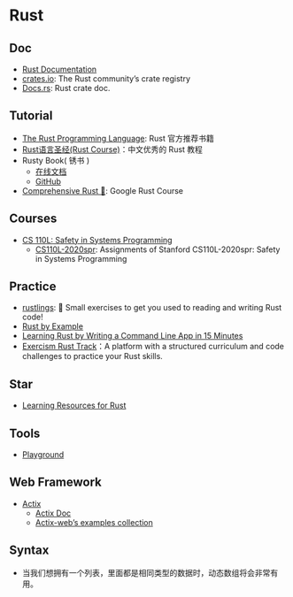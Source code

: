 # Rust
## Doc
- [Rust Documentation](https://doc.rust-lang.org/stable/)
- [crates.io](https://crates.io/): The Rust community’s crate registry
- [Docs.rs](https://docs.rs): Rust crate doc.
## Tutorial
- [The Rust Programming Language](https://doc.rust-lang.org/book/title-page.html): Rust 官方推荐书籍
- [Rust语言圣经(Rust Course)](https://course.rs/about-book.html)：中文优秀的 Rust 教程
- Rusty Book( 锈书 )
  - [在线文档](https://rusty.course.rs)
  - [GitHub](https://github.com/rustlang-cn/rusty-book)
- [Comprehensive Rust 🦀](https://google.github.io/comprehensive-rust/index.html): Google Rust Course
## Courses
- [CS 110L: Safety in Systems Programming](https://reberhardt.com/cs110l/spring-2021/)
  - [CS110L-2020spr](https://github.com/fung-hwang/CS110L-2020spr): Assignments of Stanford CS110L-2020spr: Safety in Systems Programming
## Practice
- [rustlings](https://github.com/rust-lang/rustlings/): 🦀 Small exercises to get you used to reading and writing Rust code!
- [Rust by Example](https://doc.rust-lang.org/rust-by-example/)
- [Learning Rust by Writing a Command Line App in 15 Minutes](https://rust-cli.github.io/book/tutorial/index.html)
- [Exercism Rust Track](https://exercism.org/tracks/rust/exercises)：A platform with a structured curriculum and code challenges to practice your Rust skills.
## Star
- [Learning Resources for Rust](https://docs.google.com/document/d/1oXejq1aN-dSJC5Z_QsjeQLDFKftAOroaJHYFHfEQr88/edit?usp=sharing)
## Tools
- [Playground](https://play.rust-lang.org/)
## Web Framework
- [Actix](https://actix.rs)
  - [Actix Doc](https://docs.rs/actix-web/4.0.1/actix_web/index.html)
  - [Actix-web’s examples collection](https://github.com/actix/examples)
## Syntax
- 当我们想拥有一个列表，里面都是相同类型的数据时，动态数组将会非常有用。
